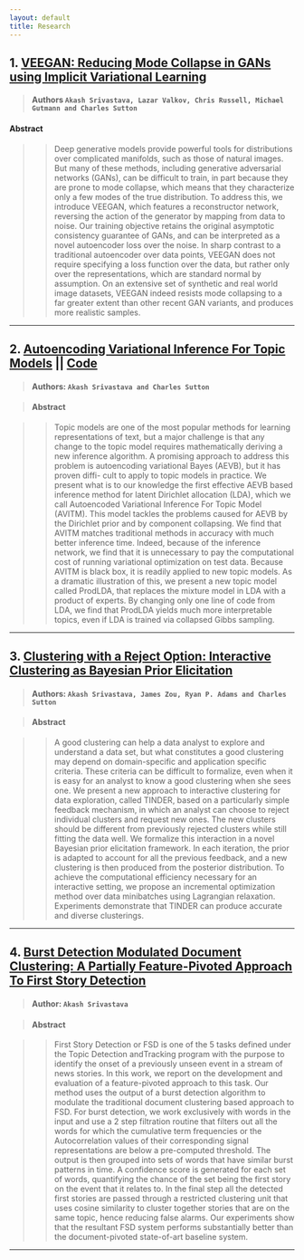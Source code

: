 ```yaml
---
layout: default
title: Research
---
```


## 1. [VEEGAN: Reducing Mode Collapse in GANs using Implicit Variational Learning](https://arxiv.org/abs/1705.07761)

> #### Authors `Akash Srivastava, Lazar Valkov, Chris Russell, Michael Gutmann and Charles Sutton`

#### Abstract

>> Deep generative models provide powerful tools for distributions over complicated
manifolds, such as those of natural images. But many of these methods, including
generative adversarial networks (GANs), can be difficult to train, in part because
they are prone to mode collapse, which means that they characterize only a few
modes of the true distribution. To address this, we introduce VEEGAN, which
features a reconstructor network, reversing the action of the generator by mapping
from data to noise. Our training objective retains the original asymptotic consistency
guarantee of GANs, and can be interpreted as a novel autoencoder loss over
the noise. In sharp contrast to a traditional autoencoder over data points, VEEGAN
does not require specifying a loss function over the data, but rather only over the
representations, which are standard normal by assumption. On an extensive set of
synthetic and real world image datasets, VEEGAN indeed resists mode collapsing
to a far greater extent than other recent GAN variants, and produces more realistic
samples.

---

## 2. [Autoencoding Variational Inference For Topic Models](http://openreview.net/forum?id=BybtVK9lg) || [Code](https://akashgit.github.io/autoencoding_vi_for_topic_models/)

> #### Authors: `Akash Srivastava and Charles Sutton`

> #### Abstract

>> Topic models are one of the most popular methods for learning representations of text, but a major challenge is that any change to the topic model requires mathematically deriving a new inference algorithm. A promising approach to address this problem is autoencoding variational Bayes (AEVB), but it has proven diffi- cult to apply to topic models in practice. We present what is to our knowledge the first effective AEVB based inference method for latent Dirichlet allocation (LDA), which we call Autoencoded Variational Inference For Topic Model (AVITM). This model tackles the problems caused for AEVB by the Dirichlet prior and by component collapsing. We find that AVITM matches traditional methods in accuracy with much better inference time. Indeed, because of the inference network, we find that it is unnecessary to pay the computational cost of running variational optimization on test data. Because AVITM is black box, it is readily applied to new topic models. As a dramatic illustration of this, we present a new topic model called ProdLDA, that replaces the mixture model in LDA with a product of experts. By changing only one line of code from LDA, we find that ProdLDA yields much more interpretable topics, even if LDA is trained via collapsed Gibbs sampling.

---

## 3. [Clustering with a Reject Option: Interactive Clustering as Bayesian Prior Elicitation](https://arxiv.org/abs/1602.06886)

> #### Authors: `Akash Srivastava, James Zou, Ryan P. Adams and Charles Sutton`

> #### Abstract

>> A good clustering can help a data analyst to explore and understand a data set, 
but what constitutes a good clustering may depend on domain-specific and application
 specific criteria. These criteria can be difficult to formalize, even when it is easy 
for an analyst to know a good clustering when she sees one. We present a new approach 
to interactive clustering for data exploration, called TINDER, based on a particularly simple
feedback mechanism, in which an analyst can choose to reject individual clusters and 
request new ones. The new clusters should be different from previously rejected clusters
while still fitting the data well. We formalize this interaction in a novel Bayesian prior
elicitation framework. In each iteration, the prior is adapted to account for all the 
previous feedback, and a new clustering is then produced from the posterior distribution.
To achieve the computational efficiency necessary for an interactive setting, we propose 
an incremental optimization method over data minibatches using Lagrangian relaxation. 
Experiments demonstrate that TINDER can produce accurate and diverse clusterings.

---

## 4. [Burst Detection Modulated Document Clustering: A Partially Feature-Pivoted Approach To First Story Detection](http://project-archive.inf.ed.ac.uk/msc/20141611/msc_proj.pdf)

> #### Author: `Akash Srivastava`

> #### Abstract 

>> First Story Detection or FSD is one of the 5 tasks defined under the Topic Detection andTracking program with the purpose to identify the onset of a previously unseen event in
a stream of news stories. In this work, we report on the development and evaluation of
a feature-pivoted approach to this task. Our method uses the output of a burst detection
algorithm to modulate the traditional document clustering based approach to FSD.
For burst detection, we work exclusively with words in the input and use a 2 step
filtration routine that filters out all the words for which the cumulative term frequencies
or the Autocorrelation values of their corresponding signal representations are below
a pre-computed threshold. The output is then grouped into sets of words that have
similar burst patterns in time. A confidence score is generated for each set of words,
quantifying the chance of the set being the first story on the event that it relates to. In
the final step all the detected first stories are passed through a restricted clustering unit
that uses cosine similarity to cluster together stories that are on the same topic, hence
reducing false alarms. Our experiments show that the resultant FSD system performs
substantially better than the document-pivoted state-of-art baseline system.

---
